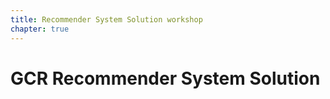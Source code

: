 ```yaml
---
title: Recommender System Solution workshop 
chapter: true
---
```


# GCR Recommender System Solution